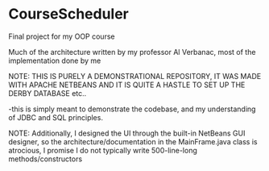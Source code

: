 # CourseScheduler
Final project for my OOP course

Much of the architecture written by my professor Al Verbanac, most of the implementation done by me

NOTE: THIS IS PURELY A DEMONSTRATIONAL REPOSITORY, IT WAS MADE WITH APACHE NETBEANS AND IT IS QUITE A HASTLE TO SET UP THE DERBY DATABASE etc..

-this is simply meant to demonstrate the codebase, and my understanding of JDBC and SQL principles.

NOTE: Additionally, I designed the UI through the built-in NetBeans GUI designer, so the architecture/documentation in the MainFrame.java class is atrocious, I promise I do not typically write 500-line-long methods/constructors
